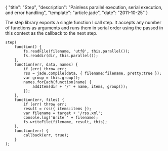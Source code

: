 {
  "title": "Step",
  "description": "Painless parallel execution, serial execution, and error handling",
  "template": "article.jade",
  "date": "2011-10-25"
}

The step library exports a single function I call step. It accepts any number of functions as arguments and runs them in serial order using the passed in this context as the callback to the next step.

    step(
        function() {
            fs.readFile(filename, 'utf8', this.parallel());
            fs.readdir(dir, this.parallel());
        },
        function(err, data, names) {
            if (err) throw err;
            rss = jade.compile(data, { filename:filename, pretty:true });
            var group = this.group();
            names.forEach(function(name) {
                addItem(dir + '/' + name, items, group());
            });
        },
        function(err, files) {
            if (err) throw err;
            result = rss({ items:items });
            var filename = target + '/rss.xml';
            console.log('Write ' + filename);
            fs.writeFile(filename, result, this);
        },
        function(err) {
            callback(err, true);
        }
    );
